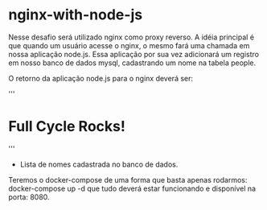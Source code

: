 # nginx-with-node-js

Nesse desafio será utilizado nginx como proxy reverso. A idéia principal é que quando um usuário acesse 
o nginx, o mesmo fará uma chamada em nossa aplicação node.js. Essa aplicação por sua vez adicionará um 
registro em nosso banco de dados mysql, cadastrando um nome na tabela people.

O retorno da aplicação node.js para o nginx deverá ser:

'''
<h1>Full Cycle Rocks!</h1>
'''

- Lista de nomes cadastrada no banco de dados.

Teremos o docker-compose de uma forma que basta apenas rodarmos: docker-compose up -d que tudo deverá estar funcionando e disponível na porta: 8080.
